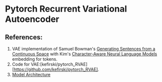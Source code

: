 # Pytorch Recurrent Variational Autoencoder 

## References:
1. VAE implementation of Samuel Bowman's [Generating Sentences from a Continuous Space](https://arxiv.org/abs/1511.06349#)
with Kim's [Character-Aware Neural Language Models](https://arxiv.org/abs/1508.06615) embedding for tokens. 
2. Code for VAE:[kefirski/pytorch_RVAE][https://github.com/kefirski/pytorch_RVAE].  
3. [Model Architecture](https://arxiv.org/pdf/1709.05074.pdf)
